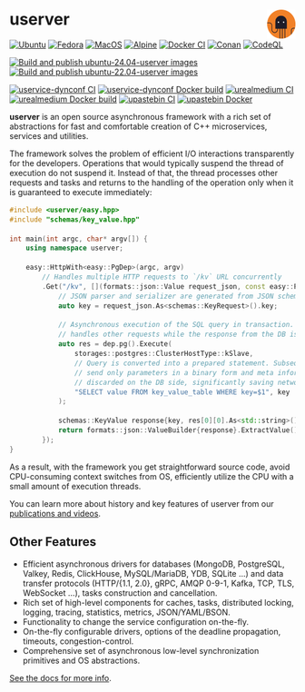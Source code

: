 # userver [<img src="./scripts/docs/img/logo.svg" align='right' width="10%">](https://userver.tech/)

[![Ubuntu](https://github.com/userver-framework/userver/actions/workflows/ci.yml/badge.svg)](https://github.com/userver-framework/userver/actions/workflows/ci.yml)
[![Fedora](https://github.com/userver-framework/userver/actions/workflows/fedora.yml/badge.svg)](https://github.com/userver-framework/userver/actions/workflows/fedora.yml)
[![MacOS](https://github.com/userver-framework/userver/actions/workflows/macos.yml/badge.svg)](https://github.com/userver-framework/userver/actions/workflows/macos.yml)
[![Alpine](https://github.com/userver-framework/userver/actions/workflows/alpine.yml/badge.svg)](https://github.com/userver-framework/userver/actions/workflows/alpine.yml)
[![Docker CI](https://github.com/userver-framework/userver/actions/workflows/docker.yaml/badge.svg)](https://github.com/userver-framework/userver/actions/workflows/docker.yaml)
[![Conan](https://github.com/userver-framework/userver/actions/workflows/ci-conan.yml/badge.svg)](https://github.com/userver-framework/userver/actions/workflows/ci-conan.yml)
[![CodeQL](https://github.com/userver-framework/userver/actions/workflows/codeql-analysis.yml/badge.svg)](https://github.com/userver-framework/userver/actions/workflows/codeql-analysis.yml)

[![Build and publish ubuntu-24.04-userver images](https://github.com/userver-framework/userver/actions/workflows/publish-ubuntu-24.04-images.yaml/badge.svg)](https://github.com/userver-framework/userver/actions/workflows/publish-ubuntu-24.04-images.yaml)
[![Build and publish ubuntu-22.04-userver images](https://github.com/userver-framework/userver/actions/workflows/publish-ubuntu-22.04-images.yaml/badge.svg)](https://github.com/userver-framework/userver/actions/workflows/publish-ubuntu-22.04-images.yaml)

[![uservice-dynconf CI](https://github.com/userver-framework/uservice-dynconf/actions/workflows/ci.yml/badge.svg)](https://github.com/userver-framework/uservice-dynconf/actions/workflows/ci.yml)
[![uservice-dynconf Docker build](https://github.com/userver-framework/uservice-dynconf/actions/workflows/docker.yaml/badge.svg?branch=develop)](https://github.com/userver-framework/uservice-dynconf/actions/workflows/docker.yaml)
[![urealmedium CI](https://github.com/userver-framework/realmedium_sample/actions/workflows/ci.yml/badge.svg?branch=develop)](https://github.com/userver-framework/realmedium_sample/actions/workflows/ci.yml)
[![urealmedium Docker build](https://github.com/userver-framework/realmedium_sample/actions/workflows/docker.yaml/badge.svg?branch=develop)](https://github.com/userver-framework/realmedium_sample/actions/workflows/docker.yaml)
[![upastebin CI](https://github.com/userver-framework/upastebin/actions/workflows/ci.yml/badge.svg?branch=develop)](https://github.com/userver-framework/upastebin/actions/workflows/ci.yml)
[![upastebin Docker](https://github.com/userver-framework/upastebin/actions/workflows/docker.yaml/badge.svg?branch=develop)](https://github.com/userver-framework/upastebin/actions/workflows/docker.ymal)


**userver** is an open source asynchronous framework with a rich set of abstractions
for fast and comfortable creation of C++ microservices, services and utilities.

The framework solves the problem of efficient I/O interactions transparently for
the developers. Operations that would typically suspend the thread of
execution do not suspend it. Instead of that, the thread processes other
requests and tasks and returns to the handling of the operation only when it is
guaranteed to execute immediately:

```cpp
#include <userver/easy.hpp>
#include "schemas/key_value.hpp"

int main(int argc, char* argv[]) {
    using namespace userver;

    easy::HttpWith<easy::PgDep>(argc, argv)
        // Handles multiple HTTP requests to `/kv` URL concurrently
        .Get("/kv", [](formats::json::Value request_json, const easy::PgDep& dep) {
            // JSON parser and serializer are generated from JSON schema by userver
            auto key = request_json.As<schemas::KeyRequest>().key;

            // Asynchronous execution of the SQL query in transaction. Current thread
            // handles other requests while the response from the DB is being received:
            auto res = dep.pg().Execute(
                storages::postgres::ClusterHostType::kSlave,
                // Query is converted into a prepared statement. Subsequent requests
                // send only parameters in a binary form and meta information is
                // discarded on the DB side, significantly saving network bandwidth.
                "SELECT value FROM key_value_table WHERE key=$1", key
            );

            schemas::KeyValue response{key, res[0][0].As<std::string>()};
            return formats::json::ValueBuilder{response}.ExtractValue();
        });
}
```

As a result, with the framework you get straightforward source code,
avoid CPU-consuming context switches from OS, efficiently
utilize the CPU with a small amount of execution threads.


You can learn more about history and key features of userver from our
[publications and videos](https://userver.tech/dc/d30/md_en_2userver_2publications.html).

## Other Features

* Efficient asynchronous drivers for databases (MongoDB, PostgreSQL, Valkey,
  Redis, ClickHouse, MySQL/MariaDB, YDB, SQLite ...) and data transfer protocols
  (HTTP/{1.1, 2.0}, gRPC, AMQP 0-9-1, Kafka, TCP, TLS,
  WebSocket ...), tasks construction and cancellation.
* Rich set of high-level components for caches, tasks, distributed locking,
  logging, tracing, statistics, metrics, JSON/YAML/BSON.
* Functionality to change the service configuration on-the-fly.
* On-the-fly configurable drivers, options of the deadline propagation,
  timeouts, congestion-control.
* Comprehensive set of asynchronous low-level synchronization primitives and
  OS abstractions.


[See the docs for more info](https://userver.tech/de/d6a/md_en_2index.html).
